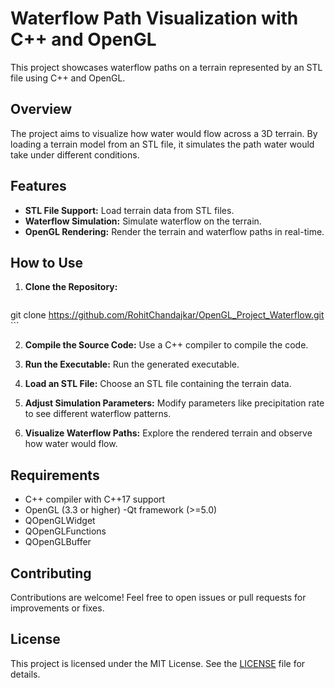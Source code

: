 # Waterflow Path Visualization with C++ and OpenGL

This project showcases waterflow paths on a terrain represented by an STL file using C++ and OpenGL.

## Overview

The project aims to visualize how water would flow across a 3D terrain. By loading a terrain model from an STL file, it simulates the path water would take under different conditions.

## Features

- **STL File Support:** Load terrain data from STL files.
- **Waterflow Simulation:** Simulate waterflow on the terrain.
- **OpenGL Rendering:** Render the terrain and waterflow paths in real-time.

## How to Use

1. **Clone the Repository:**
    ```
 git clone https://github.com/RohitChandajkar/OpenGL_Project_Waterflow.git
    ```

2. **Compile the Source Code:**
    Use a C++ compiler to compile the code.

3. **Run the Executable:**
    Run the generated executable.

4. **Load an STL File:**
    Choose an STL file containing the terrain data.

5. **Adjust Simulation Parameters:**
    Modify parameters like precipitation rate to see different waterflow patterns.

6. **Visualize Waterflow Paths:**
    Explore the rendered terrain and observe how water would flow.

## Requirements

- C++ compiler with C++17 support
- OpenGL (3.3 or higher)
-Qt framework (>=5.0)
- QOpenGLWidget
- QOpenGLFunctions
- QOpenGLBuffer

## Contributing

Contributions are welcome! Feel free to open issues or pull requests for improvements or fixes.

## License

This project is licensed under the MIT License. See the [LICENSE](LICENSE) file for details.
